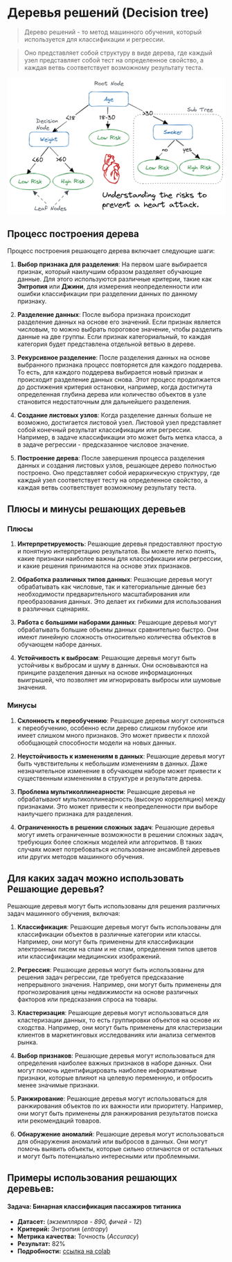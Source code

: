 # Деревья решений (Decision tree)

> Дерево решений - то метод машинного обучения, который используется 
для классификации и регрессии.

> Оно представляет собой структуру в виде дерева, где каждый узел 
представляет собой тест на определенное свойство, а каждая ветвь соответствует возможному результату теста.  

![Screen Shot](img/DT_image.png)

##  Процесс построения дерева

Процесс построения решающего дерева включает следующие шаги: 
 
1. **Выбор признака для разделения**: На первом шаге выбирается признак, 
который наилучшим образом разделяет обучающие данные. 
Для этого используются различные критерии, такие как **Энтропия** или **Джини**, 
для измерения неопределенности или ошибки классификации при разделении данных по данному признаку. 

2. **Разделение данных**: После выбора признака происходит разделение данных 
на основе его значений. Если признак является числовым, то можно выбрать 
пороговое значение, чтобы разделить данные на две группы. Если признак категориальный, 
то каждая категория будет представлена отдельной ветвью в дереве. 
 
3. **Рекурсивное разделение**: После разделения данных на основе выбранного признака процесс повторяется для каждого поддерева. То есть, для каждого поддерева выбирается новый признак и происходит разделение данных снова. Этот процесс продолжается до достижения критерия остановки, например, когда достигнута определенная глубина дерева или количество объектов в узле становится недостаточным для дальнейшего разделения. 
 
4. **Создание листовых узлов**: Когда разделение данных больше не возможно, 
достигается листовой узел. Листовой узел представляет собой конечный результат классификации 
или регрессии. Например, в задаче классификации это может быть метка класса, 
а в задаче регрессии - предсказанное числовое значение. 
 
5. **Построение дерева**: После завершения процесса разделения данных и создания листовых узлов, 
решающее дерево полностью построено. Оно представляет собой иерархическую структуру, 
где каждый узел соответствует тесту на определенное свойство, а каждая ветвь соответствует возможному результату теста. 

## Плюсы и минусы решающих деревьев

### Плюсы

1. **Интерпретируемость**: 
Решающие деревья предоставляют простую и понятную интерпретацию результатов. 
Вы можете легко понять, какие признаки наиболее важны для классификации или регрессии, 
и какие решения принимаются на основе этих признаков. 
 
2. **Обработка различных типов данных**: Решающие деревья могут обрабатывать как числовые, 
так и категориальные данные без необходимости предварительного масштабирования или преобразования данных. 
Это делает их гибкими для использования в различных сценариях. 
 
3. **Работа с большими наборами данных**: Решающие деревья могут обрабатывать большие объемы данных 
сравнительно быстро. Они имеют линейную сложность относительно количества объектов в обучающем наборе данных. 
 
4. **Устойчивость к выбросам**: Решающие деревья могут быть устойчивы к выбросам и шуму в данных. 
Они основываются на принципе разделения данных на основе информационных выигрышей, 
что позволяет им игнорировать выбросы или шумовые значения. 

### Минусы  

1. **Склонность к переобучению**: Решающие деревья могут склоняться к переобучению, 
особенно если дерево слишком глубокое или имеет слишком много признаков. 
Это может привести к плохой обобщающей способности модели на новых данных. 
 
2. **Неустойчивость к изменениям в данных**: Решающие деревья могут быть чувствительны 
к небольшим изменениям в данных. Даже незначительное изменение в обучающем наборе 
может привести к существенным изменениям в структуре и результате дерева. 
 
3. **Проблема мультиколлинеарности**: Решающие деревья не обрабатывают мультиколлинеарность 
(высокую корреляцию) между признаками. Это может привести к неопределенности при выборе 
наилучшего признака для разделения. 
 
4. **Ограниченность в решении сложных задач**: Решающие деревья могут иметь ограниченные возможности 
в решении сложных задач, требующих более сложных моделей или алгоритмов. В таких случаях 
может потребоваться использование ансамблей деревьев или других методов машинного обучения. 

## Для каких задач можно использовать Решающие деревья?

Решающие деревья могут быть использованы для решения различных задач машинного обучения, включая: 
 
1. **Классификация**: Решающие деревья могут быть использованы для классификации объектов в различные 
категории или классы. Например, они могут быть применены для классификации электронных писем 
на спам и не спам, определения типов цветов или классификации медицинских изображений. 
 
2. **Регрессия**: Решающие деревья могут быть использованы для решения задач регрессии, 
где требуется предсказание непрерывного значения. Например, они могут быть применены 
для прогнозирования цены недвижимости на основе различных факторов или предсказания спроса на товары. 
 
3. **Кластеризация**: Решающие деревья могут использоваться для кластеризации данных, 
то есть группировки объектов на основе их сходства. Например, они могут быть применены 
для кластеризации клиентов в маркетинговых исследованиях или анализа сегментов рынка. 
 
4. **Выбор признаков**: Решающие деревья могут использоваться для определения наиболее важных признаков 
в наборе данных. Они могут помочь идентифицировать наиболее информативные признаки, которые влияют 
на целевую переменную, и отбросить менее значимые признаки. 
 
5. **Ранжирование**: Решающие деревья могут использоваться для ранжирования объектов по их важности 
или приоритету. Например, они могут быть применены для ранжирования результатов поиска 
или рекомендаций товаров. 
 
6. **Обнаружение аномалий**: Решающие деревья могут использоваться для обнаружения аномалий или 
выбросов в данных. Они могут помочь выявить объекты, которые сильно отличаются от остальных 
и могут быть потенциально интересными или проблемными. 

## Примеры использования решающих деревьев:

#### Задача: Бинарная классификация пассажиров титаника

- **Датасет:** (*экземпляров - 890, фичей - 12*)   
- **Критерий:** Энтропия (*entropy*)   
- **Метрика качества:** Точность (*Accuracy*)  
- **Результат:** 82%
- **Подробности:** [ссылка на colab](https://colab.research.google.com/drive/1xRn9VqxWtcw7tF1nASlpNiAYBk39K8xd?usp=sharing)
